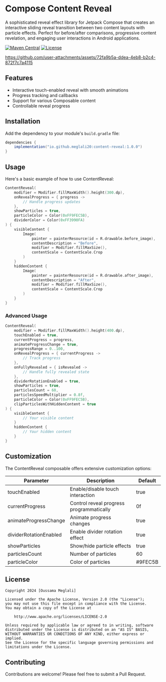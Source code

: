 # Compose Content Reveal

A sophisticated reveal effect library for Jetpack Compose that creates an interactive sliding reveal transition between two content layouts with particle effects. Perfect for before/after comparisons, progressive content revelation, and engaging user interactions in Android applications.


[![Maven Central](https://img.shields.io/maven-central/v/io.github.meglali20/content-reveal.svg?label=Maven%20Central)](https://search.maven.org/search?q=g:%22io.github.meglali20%22%20AND%20a:%22content-reveal%22)
[![License](https://img.shields.io/badge/License-Apache%202.0-blue.svg)](LICENSE)


https://github.com/user-attachments/assets/72fa9b5a-ddea-4eb8-b2c4-872f7c7a4115


## Features

- Interactive touch-enabled reveal with smooth animations
- Progress tracking and callbacks
- Support for various Composable content
- Controllable reveal progress

## Installation

Add the dependency to your module's `build.gradle` file:

```gradle
dependencies {
    implementation("io.github.meglali20:content-reveal:1.0.0")
}
```

## Usage

Here's a basic example of how to use ContentReveal:

```kotlin
ContentReveal(
    modifier = Modifier.fillMaxWidth().height(300.dp),
    onRevealProgress = { progress ->
        // Handle progress updates
    },
    showParticles = true,
    particleColor = Color(0xFF9FEC5B),
    dividerColor = Color(0xFF3990FA)
) {
    visibleContent {
        Image(
            painter = painterResource(id = R.drawable.before_image),
            contentDescription = "Before",
            modifier = Modifier.fillMaxSize(),
            contentScale = ContentScale.Crop
        )
    }
    hiddenContent {
        Image(
            painter = painterResource(id = R.drawable.after_image),
            contentDescription = "After",
            modifier = Modifier.fillMaxSize(),
            contentScale = ContentScale.Crop
        )
    }
}
```

### Advanced Usage

```kotlin
ContentReveal(
    modifier = Modifier.fillMaxWidth().height(400.dp),
    touchEnabled = true,
    currentProgress = progress,
    animateProgressChange = true,
    progressRange = 0..100,
    onRevealProgress = { currentProgress ->
        // Track progress
    },
    onFullyRevealed = { isRevealed ->
        // Handle fully revealed state
    },
    dividerRotationEnabled = true,
    showParticles = true,
    particlesCount = 60,
    particlesSpeedMultiplier = 0.8f,
    particleColor = Color(0xFF9FEC5B),
    clipParticlesWithHiddenContent = true
) {
    visibleContent {
        // Your visible content
    }
    hiddenContent {
        // Your hidden content
    }
}
```

## Customization

The ContentReveal composable offers extensive customization options:

| Parameter | Description | Default |
|-----------|-------------|---------|
| touchEnabled | Enable/disable touch interaction | true |
| currentProgress | Control reveal progress programmatically | 0f |
| animateProgressChange | Animate progress changes | true |
| dividerRotationEnabled | Enable divider rotation effect | true |
| showParticles | Show/hide particle effects | true |
| particlesCount | Number of particles | 60 |
| particleColor | Color of particles | #9FEC5B |

## License

```
Copyright 2024 [Oussama Meglali]

Licensed under the Apache License, Version 2.0 (the "License");
you may not use this file except in compliance with the License.
You may obtain a copy of the License at

    http://www.apache.org/licenses/LICENSE-2.0

Unless required by applicable law or agreed to in writing, software
distributed under the License is distributed on an "AS IS" BASIS,
WITHOUT WARRANTIES OR CONDITIONS OF ANY KIND, either express or implied.
See the License for the specific language governing permissions and
limitations under the License.
```

## Contributing

Contributions are welcome! Please feel free to submit a Pull Request.
